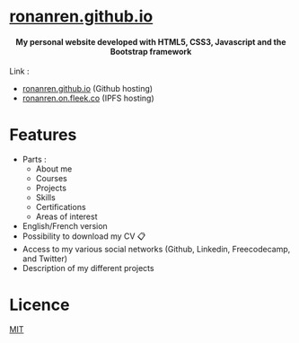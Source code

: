 # <a href="https://ronanren.github.io" target="_blank">ronanren.github.io</a>

<h4 align="center">My personal website developed with HTML5, CSS3, Javascript and the Bootstrap framework</h4>

Link : 
- [ronanren.github.io](https://ronanren.github.io) (Github hosting)
- [ronanren.on.fleek.co](https://ronanren.on.fleek.co/) (IPFS hosting)

# Features

- Parts :
  - About me
  - Courses
  - Projects
  - Skills
  - Certifications
  - Areas of interest
- English/French version
- Possibility to download my CV 📋
- Access to my various social networks (Github, Linkedin, Freecodecamp, and Twitter)
- Description of my different projects

# Licence

<a href="https://github.com/ronanren/ronanren.github.io/blob/master/LICENSE" target="_blank">MIT</a>
